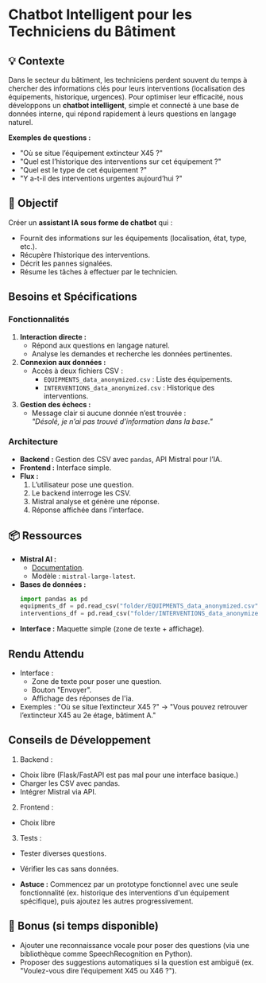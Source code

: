 # Chatbot Intelligent pour les Techniciens du Bâtiment

## 💡 Contexte
Dans le secteur du bâtiment, les techniciens perdent souvent du temps à chercher des informations clés pour leurs interventions (localisation des équipements, historique, urgences). Pour optimiser leur efficacité, nous développons un **chatbot intelligent**, simple et connecté à une base de données interne, qui répond rapidement à leurs questions en langage naturel.

**Exemples de questions :**
- "Où se situe l’équipement extincteur X45 ?"
- "Quel est l’historique des interventions sur cet équipement ?"
- "Quel est le type de cet équipement ?"
- "Y a-t-il des interventions urgentes aujourd’hui ?"

## 🎯 Objectif
Créer un **assistant IA sous forme de chatbot** qui :
- Fournit des informations sur les équipements (localisation, état, type, etc.).
- Récupère l’historique des interventions.
- Décrit les pannes signalées.
- Résume les tâches à effectuer par le technicien.

## Besoins et Spécifications

### Fonctionnalités
1. **Interaction directe :**
   - Répond aux questions en langage naturel.
   - Analyse les demandes et recherche les données pertinentes.
2. **Connexion aux données :**
   - Accès à deux fichiers CSV :
     - `EQUIPMENTS_data_anonymized.csv` : Liste des équipements.
     - `INTERVENTIONS_data_anonymized.csv` : Historique des interventions.
3. **Gestion des échecs :**
   - Message clair si aucune donnée n’est trouvée :  
     _"Désolé, je n’ai pas trouvé d’information dans la base."_

### Architecture
- **Backend :** Gestion des CSV avec `pandas`, API Mistral pour l’IA.
- **Frontend :** Interface simple.
- **Flux :**
  1. L’utilisateur pose une question.
  2. Le backend interroge les CSV.
  3. Mistral analyse et génère une réponse.
  4. Réponse affichée dans l’interface.

## 📦 Ressources
- **Mistral AI :**  
  - [Documentation](https://docs.mistral.ai/getting-started/quickstart).  
  - Modèle : `mistral-large-latest`.
- **Bases de données :**  
  ```python
  import pandas as pd
  equipments_df = pd.read_csv("folder/EQUIPMENTS_data_anonymized.csv", sep=";", encoding="ISO-8859-1")
  interventions_df = pd.read_csv("folder/INTERVENTIONS_data_anonymized.csv", sep=";", encoding="ISO-8859-1")```
 - **Interface :** Maquette simple (zone de texte + affichage).

 ## Rendu Attendu
 - Interface :
    - Zone de texte pour poser une question.
    - Bouton "Envoyer".
    - Affichage des réponses de l'ia.
- Exemples : "Où se situe l’extincteur X45 ?" → "Vous pouvez retrouver l’extincteur X45 au 2e étage, bâtiment A."

## Conseils de Développement
1. Backend :  
- Choix libre (Flask/FastAPI est pas mal pour une interface basique.)
- Charger les CSV avec pandas.
- Intégrer Mistral via API.
2. Frontend :
- Choix libre
3. Tests :
- Tester diverses questions.
- Vérifier les cas sans données.

- **Astuce :** Commencez par un prototype fonctionnel avec une seule fonctionnalité (ex. historique des interventions d'un équipement spécifique), puis ajoutez les autres progressivement.


## 🎁 Bonus (si temps disponible)
- Ajouter une reconnaissance vocale pour poser des questions (via une bibliothèque comme SpeechRecognition en Python).
- Proposer des suggestions automatiques si la question est ambiguë (ex. "Voulez-vous dire l’équipement X45 ou X46 ?").
